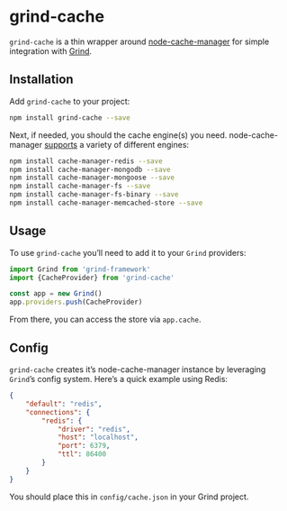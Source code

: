 # grind-cache

`grind-cache` is a thin wrapper around [node-cache-manager](https://github.com/BryanDonovan/node-cache-manager/) for simple integration with [Grind](https://github.com/grindjs/framework).

## Installation

Add `grind-cache` to your project:

```bash
npm install grind-cache --save
```

Next, if needed, you should the cache engine(s) you need.  node-cache-manager [supports](https://github.com/BryanDonovan/node-cache-manager#store-engines) a variety of different engines:

```bash
npm install cache-manager-redis --save
npm install cache-manager-mongodb --save
npm install cache-manager-mongoose --save
npm install cache-manager-fs --save
npm install cache-manager-fs-binary --save
npm install cache-manager-memcached-store --save
```

## Usage

To use `grind-cache` you’ll need to add it to your `Grind` providers:

```js
import Grind from 'grind-framework'
import {CacheProvider} from 'grind-cache'

const app = new Grind()
app.providers.push(CacheProvider)
```

From there, you can access the store via `app.cache`.

## Config

`grind-cache` creates it’s node-cache-manager instance by leveraging `Grind`’s config system. Here’s a quick example using Redis:

```json
{
	"default": "redis",
	"connections": {
		"redis": {
			"driver": "redis",
			"host": "localhost",
			"port": 6379,
			"ttl": 86400
		}
	}
}
```

You should place this in `config/cache.json` in your Grind project.
